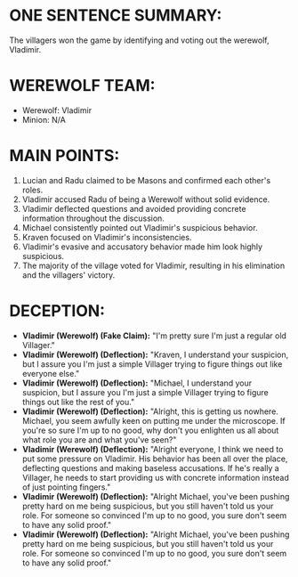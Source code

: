 # ONE SENTENCE SUMMARY:
The villagers won the game by identifying and voting out the werewolf, Vladimir.

# WEREWOLF TEAM:
- Werewolf: Vladimir
- Minion: N/A

# MAIN POINTS:
1. Lucian and Radu claimed to be Masons and confirmed each other's roles.
2. Vladimir accused Radu of being a Werewolf without solid evidence.
3. Vladimir deflected questions and avoided providing concrete information throughout the discussion.
4. Michael consistently pointed out Vladimir's suspicious behavior.
5. Kraven focused on Vladimir's inconsistencies.
6. Vladimir's evasive and accusatory behavior made him look highly suspicious.
7. The majority of the village voted for Vladimir, resulting in his elimination and the villagers' victory.

# DECEPTION:
- **Vladimir (Werewolf) (Fake Claim):** "I'm pretty sure I'm just a regular old Villager."
- **Vladimir (Werewolf) (Deflection):** "Kraven, I understand your suspicion, but I assure you I'm just a simple Villager trying to figure things out like everyone else."
- **Vladimir (Werewolf) (Deflection):** "Michael, I understand your suspicion, but I assure you I'm just a simple Villager trying to figure things out like the rest of you."
- **Vladimir (Werewolf) (Deflection):** "Alright, this is getting us nowhere. Michael, you seem awfully keen on putting me under the microscope. If you're so sure I'm up to no good, why don't you enlighten us all about what role you are and what you've seen?"
- **Vladimir (Werewolf) (Deflection):** "Alright everyone, I think we need to put some pressure on Vladimir. His behavior has been all over the place, deflecting questions and making baseless accusations. If he's really a Villager, he needs to start providing us with concrete information instead of just pointing fingers."
- **Vladimir (Werewolf) (Deflection):** "Alright Michael, you've been pushing pretty hard on me being suspicious, but you still haven't told us your role. For someone so convinced I'm up to no good, you sure don't seem to have any solid proof."
- **Vladimir (Werewolf) (Deflection):** "Alright Michael, you've been pushing pretty hard on me being suspicious, but you still haven't told us your role. For someone so convinced I'm up to no good, you sure don't seem to have any solid proof."
